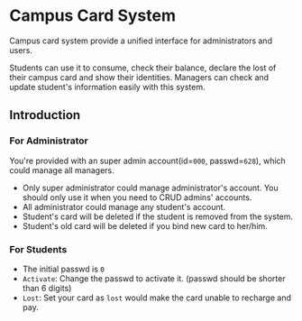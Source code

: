 # Campus Card System

Campus card system provide a unified interface for administrators and users.

Students can use it to consume, check their balance, declare the lost of their campus card and show their identities. Managers can check and update student's information easily with this system.

## Introduction

### For Administrator

You're provided with an super admin account(id=`000`, passwd=`628`), which could manage all managers.

- Only super administrator could manage administrator's account. You should only use it when you need to CRUD admins' accounts.
- All administrator could manage any student's account.
- Student's card will be deleted if the student is removed from the system.
- Student's old card will be deleted if you bind new card to her/him.

### For Students

- The initial passwd is `0`
- `Activate`: Change the passwd to activate it. (passwd should be shorter than 6 digits)
- `Lost`: Set your card as `lost` would make the card unable to recharge and pay.


